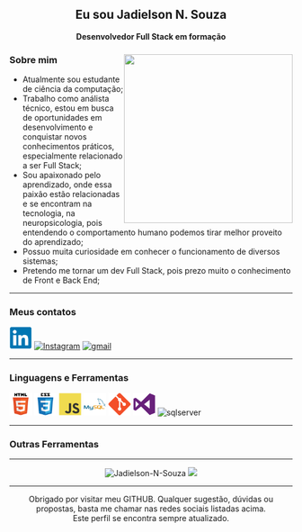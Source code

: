 <h2 align="center">Eu sou Jadielson N. Souza</h2>
<p align="center"><b>Desenvolvedor Full Stack em formação</b></p> 

<div align="right">
  <img align="right" src="https://octodex.github.com/images/Fintechtocat.png" height="300em" width="300em">
  
<div align="left">
  <h3>Sobre mim</h3>
  <ul>
    <li>Atualmente sou estudante de ciência da computação;</li>
    <li>Trabalho como análista técnico, estou em busca de oportunidades em desenvolvimento e conquistar novos conhecimentos práticos, especialmente relacionado a ser Full Stack;</li>
    <li>Sou apaixonado pelo aprendizado, onde essa paixão estão relacionadas e se encontram na tecnologia, na neuropsicologia, pois entendendo o comportamento humano podemos tirar melhor proveito do aprendizado;</li>
    <li>Possuo muita curiosidade em conhecer o funcionamento de diversos sistemas;</li>
    <li>Pretendo me tornar um dev Full Stack, pois prezo muito o conhecimento de Front e Back End;</li>
   </ul>
</div>

<hr>

<div align="left">
  <h3>Meus contatos</h3>
    <a href="https://www.linkedin.com/in/jadielsonnunessouza/" target="_blank"><img src="https://raw.githubusercontent.com/devicons/devicon/master/icons/linkedin/linkedin-original.svg" alt="LinkedIn" height="40" width="40"></a>
    <a href="https://www.instagram.com/jadielsonnsouza1987/" target="_blank"><img src="https://upload.wikimedia.org/wikipedia/commons/thumb/a/a5/Instagram_icon.png/768px-Instagram_icon.png" alt="Instagram" height="40" width="40"></a>
    <a href="mailto:jadielsonnsouza@gmail.com" target="_blank"><img src="https://www.pngrepo.com/png/303161/180/gmail-icon-logo.png" alt="gmail" height="40" width="40"></a>
</div>

<hr>

<div align="Left">
  <h3>Linguagens e Ferramentas</h3>
  <img src="https://raw.githubusercontent.com/devicons/devicon/master/icons/html5/html5-original-wordmark.svg" alt="html5" width="40" height="40"/> 
  <img src="https://raw.githubusercontent.com/devicons/devicon/master/icons/css3/css3-original-wordmark.svg" alt="css3" width="40" height="40"/> 
  <img src="https://raw.githubusercontent.com/devicons/devicon/master/icons/javascript/javascript-original.svg" alt="javascript" width="40" height="40"/> 
  <img src="https://raw.githubusercontent.com/devicons/devicon/master/icons/mysql/mysql-original-wordmark.svg" alt="mysql" width="40" height="40"/>
  <img src="https://raw.githubusercontent.com/devicons/devicon/master/icons/git/git-original.svg" alt="git" width="40" height="40"/> 
  <img src="https://raw.githubusercontent.com/devicons/devicon/master/icons/visualstudio/visualstudio-plain.svg" alt="visual-studio" width="40" height="40"/>
  <img src="https://img.icons8.com/color/452/microsoft-sql-server.png" alt="sqlserver" width="40" height="40"/>
</div>

<hr>

<div align="left">
  <h3>Outras Ferramentas</h3>
</div>
  
<hr>

<div align="center">
  <img height="150em" src="https://github-readme-stats-eight-theta.vercel.app/api/top-langs/?username=jadielsonnsouza&layout=compact&langs_count=8&theme=tokyonight" alt="Jadielson-N-Souza"/>

  <img height="150em" src="https://github-readme-stats-eight-theta.vercel.app/api?username=jadielsonnsouza&show_icons=true&theme=tokyonight&include_all_commits=true&count_private=true"/>
</div>

<hr>
 
<div align="center">
  <p>Obrigado por visitar meu GITHUB. Qualquer sugestão, dúvidas ou propostas, basta me chamar nas redes sociais listadas acima.<br>
  Este perfil se encontra sempre atualizado.</p>




<!--
**jadielsonnsouza/jadielsonnsouza** is a ✨ _special_ ✨ repository because its `README.md` (this file) appears on your GitHub profile.

Here are some ideas to get you started:

- 🔭 I’m currently working on ...
- 🌱 I’m currently learning ...
- 👯 I’m looking to collaborate on ...
- 🤔 I’m looking for help with ...
- 💬 Ask me about ...
- 📫 How to reach me: ...
- 😄 Pronouns: ...
- ⚡ Fun fact: ...
-->
